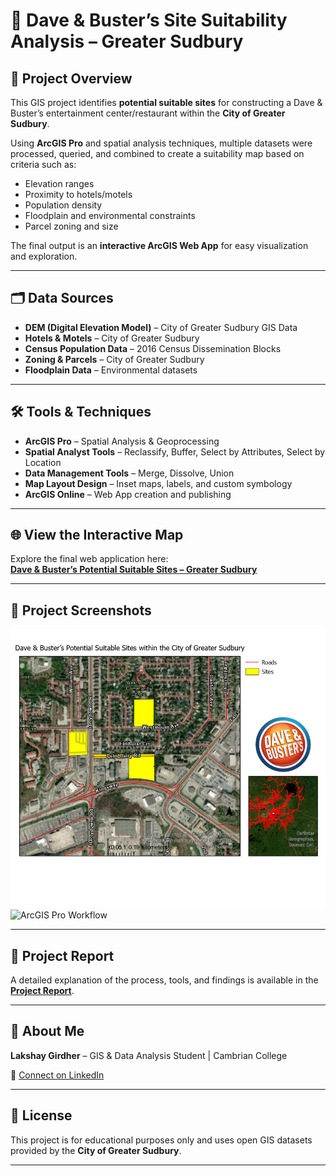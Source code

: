 # 📍 Dave & Buster’s Site Suitability Analysis – Greater Sudbury

## 📖 Project Overview
This GIS project identifies **potential suitable sites** for constructing a Dave & Buster’s entertainment center/restaurant within the **City of Greater Sudbury**.  

Using **ArcGIS Pro** and spatial analysis techniques, multiple datasets were processed, queried, and combined to create a suitability map based on criteria such as:
- Elevation ranges
- Proximity to hotels/motels
- Population density
- Floodplain and environmental constraints
- Parcel zoning and size

The final output is an **interactive ArcGIS Web App** for easy visualization and exploration.

---

## 🗂 Data Sources
- **DEM (Digital Elevation Model)** – City of Greater Sudbury GIS Data
- **Hotels & Motels** – City of Greater Sudbury
- **Census Population Data** – 2016 Census Dissemination Blocks
- **Zoning & Parcels** – City of Greater Sudbury
- **Floodplain Data** – Environmental datasets

---

## 🛠 Tools & Techniques
- **ArcGIS Pro** – Spatial Analysis & Geoprocessing
- **Spatial Analyst Tools** – Reclassify, Buffer, Select by Attributes, Select by Location
- **Data Management Tools** – Merge, Dissolve, Union
- **Map Layout Design** – Inset maps, labels, and custom symbology
- **ArcGIS Online** – Web App creation and publishing

---

## 🌐 View the Interactive Map
Explore the final web application here:  
[**Dave & Buster’s Potential Suitable Sites – Greater Sudbury**](https://cambriandata.maps.arcgis.com/apps/instant/insets/index.html?appid=4e8b0cde81d64acf90fa0436cdebff6d)

---

## 📸 Project Screenshots
![Map Layout Example](images/map.png)  
![ArcGIS Pro Workflow](images/webmap.png)  

---

## 📄 Project Report
A detailed explanation of the process, tools, and findings is available in the [**Project Report**](projectreport.pdf).

---

## 👤 About Me
**Lakshay Girdher** – GIS & Data Analysis Student | Cambrian College  

🔗 [Connect on LinkedIn](https://www.linkedin.com/in/lakshay-girdher-a837602b7)  

---

## 📜 License
This project is for educational purposes only and uses open GIS datasets provided by the **City of Greater Sudbury**.

---

